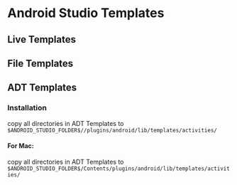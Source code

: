 # Android Studio Templates

## Live Templates

## File Templates

## ADT Templates

### Installation

copy all directories in ADT Templates to `$ANDROID_STUDIO_FOLDER$//plugins/android/lib/templates/activities/`

#### For Mac:
copy all directories in ADT Templates to `$ANDROID_STUDIO_FOLDER$/Contents/plugins/android/lib/templates/activities/`